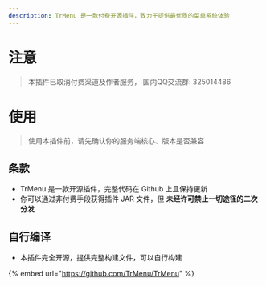 ```yaml
---
description: TrMenu 是一款付费开源插件，致力于提供最优质的菜单系统体验
---
```


# 注意

> 本插件已取消付费渠道及作者服务， 国内QQ交流群: 325014486

# 使用

> 使用本插件前，请先确认你的服务端核心、版本是否兼容

## 条款

* TrMenu 是一款开源插件，完整代码在 Github 上且保持更新
* 你可以通过非付费手段获得插件 JAR 文件，但 **未经许可禁止一切途径的二次分发**


## 自行编译 <a id="zi-hang-bian-yi"></a>

* 本插件完全开源，提供完整构建文件，可以自行构建

{% embed url="https://github.com/TrMenu/TrMenu" %}

